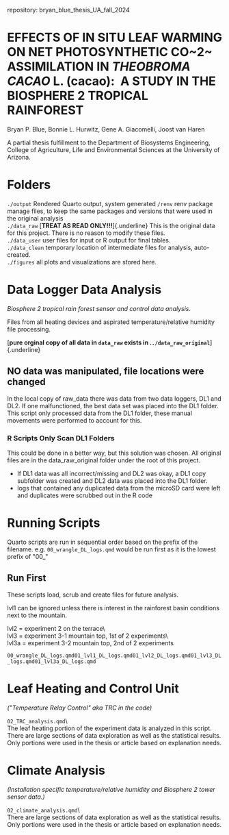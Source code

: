 repository: bryan_blue_thesis_UA_fall_2024

# EFFECTS OF IN SITU LEAF WARMING ON NET PHOTOSYNTHETIC CO~2~ ASSIMILATION IN *THEOBROMA CACAO* L. (cacao):  A STUDY IN THE BIOSPHERE 2 TROPICAL RAINFOREST

Bryan P. Blue, Bonnie L. Hurwitz, Gene A. Giacomelli, Joost van Haren

A partial thesis fulfillment to the Department of Biosystems Engineering, College of Agriculture, Life and Environmental Sciences at the University of Arizona.

# Folders

`./output` Rendered Quarto output, system generated `/renv` renv package manage files, to keep the same packages and versions that were used in the original analysis\
`./data_raw` [**TREAT AS READ ONLY!!!**]{.underline} This is the original data for this project. There is no reason to modify these files.\
`./data_user` user files for input or R output for final tables.\
`./data_clean` temporary location of intermediate files for analysis, auto-created.\
`./figures` all plots and visualizations are stored here.

# Data Logger Data Analysis

*Biosphere 2 tropical rain forest sensor and control data analysis.*

Files from all heating devices and aspirated temperature/relative humidity file processing.

[**pure orginal copy of all data in `data_raw` exists in .`./data_raw_original`**]{.underline}

## NO data was manipulated, file locations were changed

In the local copy of raw_data there was data from two data loggers, DL1 and DL2. If one malfunctioned, the best data set was placed into the DL1 folder. This script only processed data from the DL1 folder, these manual movements were performed to account for this.

### R Scripts Only Scan DL1 Folders

This could be done in a better way, but this solution was chosen. All original files are in the data_raw_original folder under the root of this project.

-   If DL1 data was all incorrect/missing and DL2 was okay, a DL1 copy subfolder was created and DL2 data was placed into the DL1 folder.
-   logs that contained any duplicated data from the microSD card were left and duplicates were scrubbed out in the R code

# Running Scripts

Quarto scripts are run in sequential order based on the prefix of the filename. e.g. `00_wrangle_DL_logs.qmd` would be run first as it is the lowest prefix of "00\_"

## Run First

These scripts load, scrub and create files for future analysis.

lvl1 can be ignored unless there is interest in the rainforest basin conditions next to the mountain.

lvl2 = experiment 2 on the terrace\  
lvl3 = experiment 3-1 mountain top, 1st of 2 experiments\  
lvl3a = experiment 3-2 mountain top, 2nd of 2 experiments  

`00_wrangle_DL_logs.qmd01_lvl1_DL_logs.qmd01_lvl2_DL_logs.qmd01_lvl3_DL_logs.qmd01_lvl3a_DL_logs.qmd`

# Leaf Heating and Control Unit

*("Temperature Relay Control" aka TRC in the code)*

`02_TRC_analysis.qmd`\  
The leaf heating portion of the experiment data is analyzed in this script. There are large sections of data exploration as well as the statistical results. Only portions were used in the thesis or article based on explanation needs.

# Climate Analysis

*(Installation specific temperature/relative humidity and Biosphere 2 tower sensor data.)*

`02_climate_analysis.qmd`\  
There are large sections of data exploration as well as the statistical results. Only portions were used in the thesis or article based on explanation needs.

